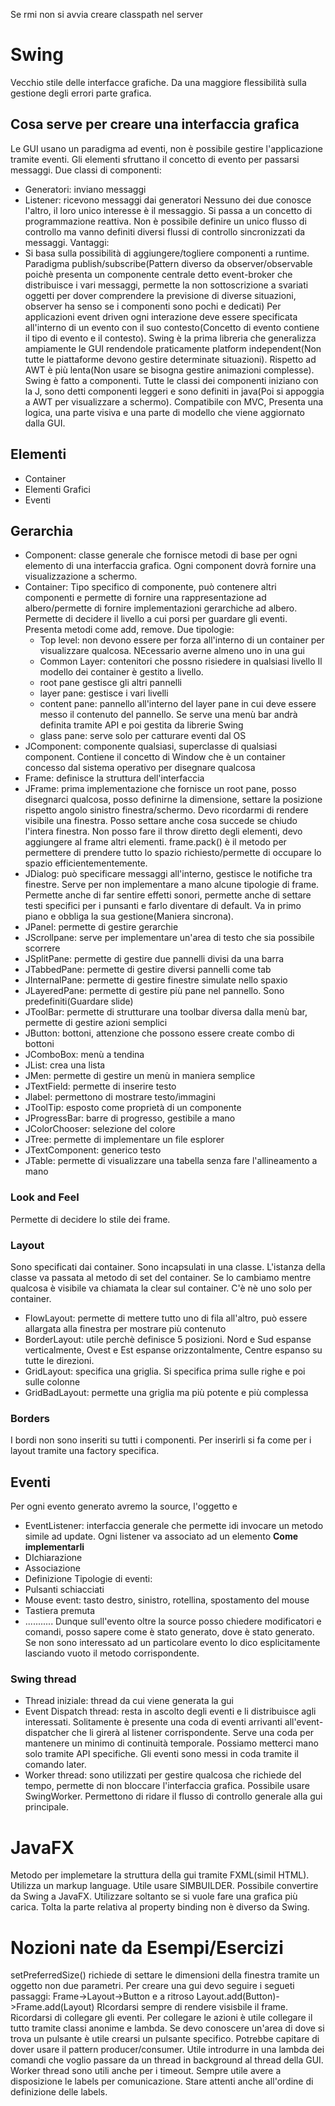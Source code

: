 Se rmi non si avvia creare classpath nel server
# Swing
Vecchio stile delle interfacce grafiche. Da una maggiore flessibilità sulla gestione degli errori parte grafica.
## Cosa serve per creare una interfaccia grafica
Le GUI usano un paradigma ad eventi, non è possibile gestire l'applicazione tramite eventi. Gli elementi sfruttano il concetto di evento per passarsi messaggi.
Due classi di componenti:
- Generatori: inviano messaggi
- Listener: ricevono messaggi dai generatori
Nessuno dei due conosce l'altro, il loro unico interesse è il messaggio.
Si passa a un concetto di programmazione reattiva.
Non è possibile definire un unico flusso di controllo ma vanno definiti diversi flussi di controllo sincronizzati da messaggi.
Vantaggi: 
- Si basa sulla possibilità di aggiungere/togliere componenti a runtime. Paradigma publish/subscribe(Pattern diverso da observer/observable poichè presenta un componente centrale detto event-broker che distribuisce i vari messaggi, permette la non sottoscrizione a svariati oggetti per dover comprendere la previsione di diverse situazioni, observer ha senso se i componenti sono pochi e dedicati)
Per applicazioni event driven ogni interazione deve essere specificata all'interno di un evento con il suo contesto(Concetto di evento contiene il tipo di evento e il contesto).
Swing è la prima libreria che generalizza ampiamente le GUI rendendole praticamente platform independent(Non tutte le piattaforme devono gestire determinate situazioni).
Rispetto ad AWT è più lenta(Non usare se bisogna gestire animazioni complesse).
Swing è fatto a componenti. Tutte le classi dei componenti iniziano con la J, sono detti componenti leggeri e sono definiti in java(Poi si appoggia a AWT per visualizzare a schermo).
Compatibile con MVC, Presenta una logica, una parte visiva e una parte di modello che viene aggiornato dalla GUI.
## Elementi
- Container
- Elementi Grafici
- Eventi
## Gerarchia
- Component: classe generale che fornisce metodi di base per ogni elemento di una interfaccia grafica. Ogni component dovrà fornire una visualizzazione a schermo. 
- Container: Tipo specifico di componente, può contenere altri componenti e permette di fornire una rappresentazione ad albero/permette di fornire implementazioni gerarchiche ad albero. Permette di decidere il livello a cui porsi per guardare gli eventi. Presenta metodi come add, remove. Due tipologie:
    - Top level: non devono essere per forza all'interno di un container per visualizzare qualcosa. NEcessario averne almeno uno in una gui
    - Common Layer: contenitori che possno risiedere in qualsiasi livello
  Il modello dei container è gestito a livello. 
    - root pane gestisce gli altri pannelli
    - layer pane: gestisce i vari livelli
    - content pane: pannello all'interno del layer pane in cui deve essere messo il contenuto del pannello. Se serve una menù bar andrà definita tramite API e poi gestita da librerie Swing
    - glass pane: serve solo per catturare eventi dal OS
- JComponent: componente qualsiasi, superclasse di qualsiasi component. Contiene il concetto di Window che è un container concesso dal sistema operativo per disegnare qualcosa
- Frame: definisce la struttura dell'interfaccia
- JFrame: prima implementazione che fornisce un root pane, posso disegnarci qualcosa, posso definirne la dimensione, settare la posizione rispetto angolo sinistro finestra/schermo. Devo ricordarmi di rendere visibile una finestra. Posso settare anche cosa succede se chiudo l'intera finestra. Non posso fare il throw diretto degli elementi, devo aggiungere al frame altri elementi. frame.pack() è il metodo per permettere di prendere tutto lo spazio richiesto/permette di occupare lo spazio efficientementemente.
- JDialog: può specificare messaggi all'interno, gestisce le notifiche tra finestre. Serve per non implementare a mano alcune tipologie di frame. Permette anche di far sentire effetti sonori, permette anche di settare testi specifici per i punsanti e farlo diventare di default. Va in primo piano e obbliga la sua gestione(Maniera sincrona).
- JPanel: permette di gestire gerarchie
- JScrollpane: serve per implementare un'area di testo che sia possibile scorrere
- JSplitPane: permette di gestire due pannelli divisi da una barra
- JTabbedPane: permette di gestire diversi pannelli come tab
- JInternalPane: permette di gestire finestre simulate nello spaxio
- JLayeredPane: permette di gestire più pane nel pannello. Sono predefiniti(Guardare slide)
- JToolBar: permette di strutturare una toolbar diversa dalla menù bar, permette di gestire azioni semplici
- JButton: bottoni, attenzione che possono essere create combo di bottoni
- JComboBox: menù a tendina
- JList: crea una lista
- JMen: permette di gestire un menù in maniera semplice
- JTextField: permette di inserire testo
- Jlabel: permettono di mostrare testo/immagini
- JToolTip: esposto come proprietà di un componente
- JProgressBar: barre di progresso, gestibile a mano
- JColorChooser: selezione del colore
- JTree: permette di implementare un file esplorer
- JTextComponent: generico testo
- JTable: permette di visualizzare una tabella senza fare l'allineamento a mano
### Look and Feel
Permette di decidere lo stile dei frame.
### Layout
Sono specificati dai container. Sono incapsulati in una classe. L'istanza della classe va passata al metodo di set del container. Se lo cambiamo mentre qualcosa è visibile va chiamata la clear sul container. C'è nè uno solo per container.
- FlowLayout: permette di mettere tutto uno di fila all'altro, può essere allargata alla finestra per mostrare più contenuto
- BorderLayout: utile perchè definisce 5 posizioni. Nord e Sud espanse verticalmente, Ovest e Est espanse orizzontalmente, Centre espanso su tutte le direzioni.
- GridLayout: specifica una griglia. Si specifica prima sulle righe e poi sulle colonne
- GridBadLayout: permette una griglia ma più potente e più complessa
### Borders
I bordi non sono inseriti su tutti i componenti. Per inserirli si fa come per i layout tramite una factory specifica.
## Eventi
Per ogni evento generato avremo la source, l'oggetto e 
- EventListener: interfaccia generale che permette idi invocare un metodo simile ad update. Ogni listener va associato ad un elemento
**Come implementarli**
- DIchiarazione
- Associazione
- Definizione
Tipologie di eventi:
- Pulsanti schiacciati
- Mouse event: tasto destro, sinistro, rotellina, spostamento del mouse
- Tastiera premuta
- ...........
Dunque sull'evento oltre la source posso chiedere modificatori e comandi, posso sapere come è stato generato, dove è stato generato.
Se non sono interessato ad un particolare evento lo dico esplicitamente lasciando vuoto il metodo corrispondente.
### Swing thread
- Thread iniziale: thread da cui viene generata la gui
- Event Dispatch thread: resta in ascolto degli eventi e li distribuisce agli interessati. Solitamente è presente una coda di eventi arrivanti all'event-dispatcher che li girerà al listener corrispondente. Serve una coda per mantenere un minimo di continuità temporale. Possiamo metterci mano solo tramite API specifiche. Gli eventi sono messi in coda tramite il comando later.
- Worker thread: sono utilizzati per gestire qualcosa che richiede del tempo, permette di non bloccare l'interfaccia grafica. Possibile usare SwingWorker. Permettono di ridare il flusso di controllo generale alla gui principale.
# JavaFX
Metodo per implemetare la struttura della gui tramite FXML(simil HTML). Utilizza un markup language. Utile usare SIMBUILDER.
Possibile convertire da Swing a JavaFX.
Utilizzare soltanto se si vuole fare una grafica più carica.
Tolta la parte relativa al property binding non è diverso da Swing.
# Nozioni nate da Esempi/Esercizi
setPreferredSize() richiede di settare le dimensioni della finestra tramite un oggetto non due parametri.
Per creare una gui devo seguire i segueti passaggi: Frame->Layout->Button e a ritroso Layout.add(Button)->Frame.add(Layout)
RIcordarsi sempre di rendere visisbile il frame.
Ricordarsi di collegare gli eventi.
Per collegare le azioni è utile collegare il tutto tramite classi anonime e lambda.
Se devo conoscere un'area di dove si trova un pulsante è utile crearsi un pulsante specifico.
Potrebbe capitare di dover usare il pattern producer/consumer.
Utile introdurre in una lambda dei comandi che voglio passare da un thread in background al thread della GUI. Worker thread sono utili anche per i timeout.
Sempre utile avere a disposizione le labels per comunicazione. Stare attenti anche all'ordine di definizione delle labels.